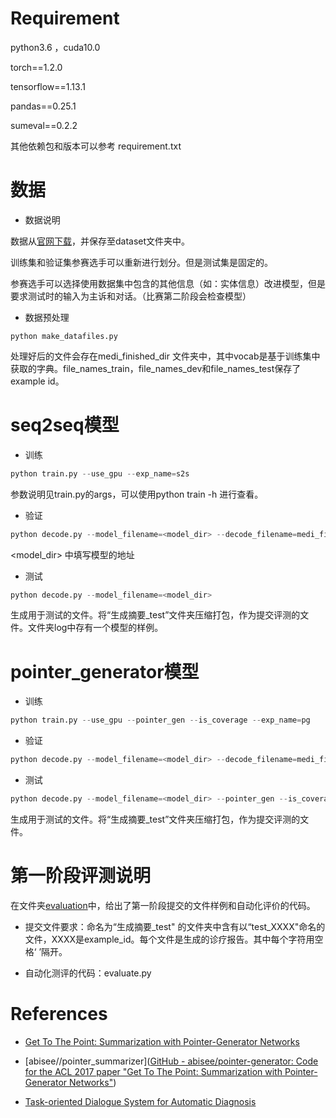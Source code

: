 # Requirement

python3.6 ，cuda10.0

torch==1.2.0

tensorflow==1.13.1

pandas==0.25.1

sumeval==0.2.2

其他依赖包和版本可以参考 requirement.txt

# 数据

* 数据说明

数据从[官网下载](http://210.16.187.147:20023/download)，并保存至dataset文件夹中。

训练集和验证集参赛选手可以重新进行划分。但是测试集是固定的。

参赛选手可以选择使用数据集中包含的其他信息（如：实体信息）改进模型，但是要求测试时的输入为主诉和对话。（比赛第二阶段会检查模型）

* 数据预处理

```
python make_datafiles.py 
```

处理好后的文件会存在medi_finished_dir 文件夹中，其中vocab是基于训练集中获取的字典。file_names_train，file_names_dev和file_names_test保存了example id。

# seq2seq模型

- 训练

 ```python
python train.py --use_gpu --exp_name=s2s 
 ```

参数说明见train.py的args，可以使用python train -h 进行查看。

* 验证

```python
python decode.py --model_filename=<model_dir> --decode_filename=medi_finished_dir/dev.bin --mode=dev --compute_rouge  --output_filenames=medi_finished_dir/file_names_dev
```

<model_dir> 中填写模型的地址

* 测试

```python
python decode.py --model_filename=<model_dir>
```

生成用于测试的文件。将“生成摘要_test”文件夹压缩打包，作为提交评测的文件。文件夹log中存有一个模型的样例。

# pointer_generator模型

* 训练

```python
python train.py --use_gpu --pointer_gen --is_coverage --exp_name=pg
```

* 验证

``` python
python decode.py --model_filename=<model_dir> --decode_filename=medi_finished_dir/dev.bin --mode=dev --compute_rouge  --output_filenames=medi_finished_dir/file_names_dev --pointer_gen --is_coverage 
```

* 测试

```python
python decode.py --model_filename=<model_dir> --pointer_gen --is_coverage
```
生成用于测试的文件。将“生成摘要_test”文件夹压缩打包，作为提交评测的文件。


# 第一阶段评测说明

在文件夹[evaluation](https://github.com/Guardianzc/MedicalChatBox/edit/main/track2/evaluation)中，给出了第一阶段提交的文件样例和自动化评价的代码。

- 提交文件要求：命名为“生成摘要_test" 的文件夹中含有以“test_XXXX"命名的文件，XXXX是example_id。每个文件是生成的诊疗报告。其中每个字符用空格‘ ’隔开。

- 自动化测评的代码：evaluate.py



# References
- [Get To The Point: Summarization with Pointer-Generator Networks](https://arxiv.org/abs/1704.04368)
- [abisee//pointer_summarizer]([GitHub - abisee/pointer-generator: Code for the ACL 2017 paper "Get To The Point: Summarization with Pointer-Generator Networks"](https://github.com/abisee/pointer-generator))

- [Task-oriented Dialogue System for Automatic Diagnosis](https://www.aclweb.org/anthology/P18-2033.pdf)

